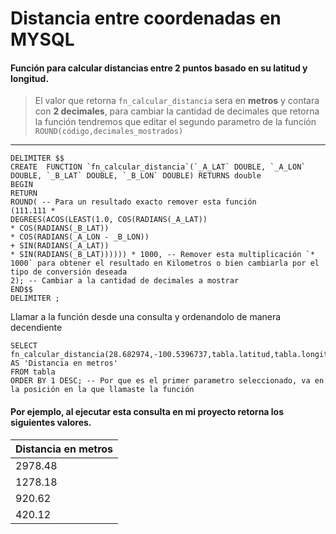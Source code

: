 # Distancia entre coordenadas en MYSQL
#### **Función para calcular distancias entre 2 puntos basado en su latitud y longitud.**
> El valor que retorna `fn_calcular_distancia` sera en **metros** y contara con **2 decimales**, para cambiar la cantidad de decimales que retorna la función tendremos que editar el segundo parametro de la función  `ROUND(código,decimales_mostrados)` 
***
```MYSQL
DELIMITER $$
CREATE  FUNCTION `fn_calcular_distancia`(`_A_LAT` DOUBLE, `_A_LON` DOUBLE, `_B_LAT` DOUBLE, `_B_LON` DOUBLE) RETURNS double
BEGIN
RETURN 
ROUND( -- Para un resultado exacto remover esta función
(111.111 *
DEGREES(ACOS(LEAST(1.0, COS(RADIANS(_A_LAT))
* COS(RADIANS(_B_LAT))
* COS(RADIANS(_A_LON - _B_LON))
+ SIN(RADIANS(_A_LAT))
* SIN(RADIANS(_B_LAT)))))) * 1000, -- Remover esta multiplicación `* 1000` para obtener el resultado en Kilometros o bien cambiarla por el tipo de conversión deseada
2); -- Cambiar a la cantidad de decimales a mostrar
END$$
DELIMITER ;
```
Llamar a la función desde una consulta y ordenandolo de manera decendiente
```MYSQL
SELECT 
fn_calcular_distancia(28.682974,-100.5396737,tabla.latitud,tabla.longitud) AS 'Distancia en metros'
FROM tabla
ORDER BY 1 DESC; -- Por que es el primer parametro seleccionado, va en la posición en la que llamaste la función
```
#### **Por ejemplo, al ejecutar esta consulta en mi proyecto retorna los siguientes valores.**
Distancia en metros | 
--- |
2978.48 |
1278.18 |
920.62 |
420.12 |
